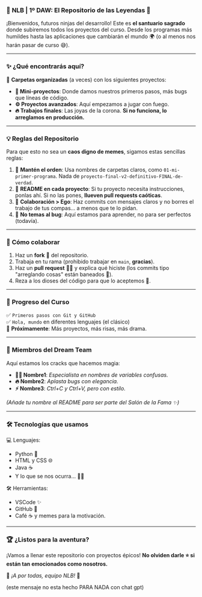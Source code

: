 ### 🏫 **NLB | 1º DAW: El Repositorio de las Leyendas** 🚀  
¡Bienvenidos, futuros ninjas del desarrollo! Este es **el santuario sagrado** donde subiremos todos los proyectos del curso. Desde los programas más humildes hasta las aplicaciones que cambiarán el mundo 🌍 (o al menos nos harán pasar de curso 😅).

---

### ✨ **¿Qué encontrarás aquí?**  
📂 **Carpetas organizadas** (a veces) con los siguientes proyectos:  
- **👾 Mini-proyectos**: Donde damos nuestros primeros pasos, más bugs que líneas de código.  
- **⚙️ Proyectos avanzados**: Aquí empezamos a jugar con fuego.  
- **🔥 Trabajos finales**: Las joyas de la corona. **Si no funciona, lo arreglamos en producción.**  

---

### 💡 **Reglas del Repositorio**  
Para que esto no sea un **caos digno de memes**, sigamos estas sencillas reglas:  
1. 🧹 **Mantén el orden**: Usa nombres de carpetas claros, como `01-mi-primer-programa`. Nada de `proyecto-final-v2-definitivo-FINAL-de-verdad`.  
2. 📜 **README en cada proyecto**: Si tu proyecto necesita instrucciones, ponlas ahí. Si no las pones, **llueven pull requests caóticas**.  
3. 🤝 **Colaboración > Ego**: Haz commits con mensajes claros y no borres el trabajo de tus compas... a menos que te lo pidan.  
4. 🐛 **No temas al bug**: Aquí estamos para aprender, no para ser perfectos (todavía).  

---

### 📌 **Cómo colaborar**  
1. Haz un **fork** 🍴 del repositorio.  
2. Trabaja en tu rama (prohibido trabajar en `main`, **gracias**).  
3. Haz un **pull request** 🧙‍♂️ y explica qué hiciste (los commits tipo "arreglando cosas" están baneados 🚫).  
4. Reza a los dioses del código para que lo aceptemos 🙏.  

---

### 📅 **Progreso del Curso**  
✅ `Primeros pasos con Git y GitHub`  
✅ `Hola, mundo` en diferentes lenguajes (el clásico)  
🔄 **Próximamente**: Más proyectos, más risas, más drama.  

---

### 🤩 **Miembros del Dream Team**  
Aquí estamos los cracks que hacemos magia:  
- **🐱‍💻 Nombre1**: _Especialista en nombres de variables confusas._  
- **🔥 Nombre2**: _Aplasta bugs con elegancia._  
- **⚡ Nombre3**: _Ctrl+C y Ctrl+V, pero con estilo._  

*(Añade tu nombre al README para ser parte del Salón de la Fama ✨)*  

---

### 🛠️ **Tecnologías que usamos**  
💻 Lenguajes:  
- Python 🐍  
- HTML y CSS 🌐  
- Java ☕  
- Y lo que se nos ocurra… 🤷‍♂️  

🛠️ Herramientas:  
- VSCode ✨  
- GitHub 💖  
- Café ☕ y memes para la motivación.  

---

### 🏆 **¿Listos para la aventura?**  
¡Vamos a llenar este repositorio con proyectos épicos! **No olviden darle ⭐ si están tan emocionados como nosotros.**  

🚀 _¡A por todas, equipo NLB!_ 🎉  

(este mensaje no esta hecho PARA NADA con chat gpt)
